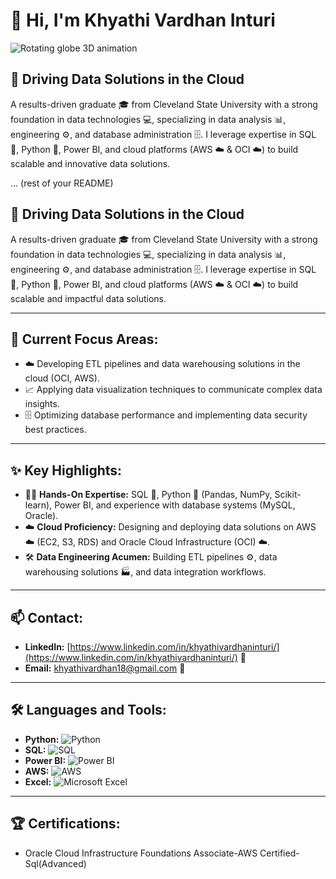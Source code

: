 #   👋 Hi, I'm Khyathi Vardhan Inturi

                      

![Rotating globe 3D animation](images/globe.gif)



##   🚀 Driving Data Solutions in the Cloud

   A results-driven graduate 🎓 from Cleveland State University with a strong foundation in data technologies 💻, specializing in data analysis 📊, engineering ⚙️, and database administration 🗄️. I leverage expertise in SQL 💽, Python 🐍, Power BI, and cloud platforms (AWS ☁️ & OCI ☁️) to build scalable and innovative data solutions.

... (rest of your README)
                                              
##   🚀 Driving Data Solutions in the Cloud

   A results-driven graduate 🎓 from Cleveland State University with a strong foundation in data technologies 💻, specializing in data analysis 📊, engineering ⚙️, and database administration 🗄️. I leverage expertise in SQL 💽, Python 🐍, Power BI, and cloud platforms (AWS ☁️ & OCI ☁️) to build scalable and impactful data solutions.

---

##   🎯 Current Focus Areas:

   -   ☁️ Developing ETL pipelines and data warehousing solutions in the cloud (OCI, AWS).
   -   📈 Applying data visualization techniques to communicate complex data insights.
   -   🗄️ Optimizing database performance and implementing data security best practices.

---

##   ✨ Key Highlights:

   -   🧑‍💻 **Hands-On Expertise:** SQL 💽, Python 🐍 (Pandas, NumPy, Scikit-learn), Power BI, and experience with database systems (MySQL, Oracle).
   -   ☁️ **Cloud Proficiency:** Designing and deploying data solutions on AWS ☁️ (EC2, S3, RDS) and Oracle Cloud Infrastructure (OCI) ☁️.
   -   🛠️ **Data Engineering Acumen:** Building ETL pipelines ⚙️, data warehousing solutions 🏭, and data integration workflows.

---

##   📫 Contact:

   -   **LinkedIn:** [https://www.linkedin.com/in/khyathivardhaninturi/](https://www.linkedin.com/in/khyathivardhaninturi/) 🔗
   -   **Email:** [khyathivardhan18@gmail.com](mailto:khyathivardhan18@gmail.com) 📧

---

##   🛠️ Languages and Tools:

   -   **Python:** ![Python](https://img.shields.io/badge/Python-3776AB?style=flat&logo=python&logoColor=white)
   -   **SQL:** ![SQL](https://img.shields.io/badge/SQL-0000CD?style=flat&logo=sql&logoColor=white)
   -   **Power BI:** ![Power BI](https://img.shields.io/badge/Power_BI-F2C811?style=flat&logo=powerbi&logoColor=black)
   -   **AWS:** ![AWS](https://img.shields.io/badge/AWS-FF9900?style=flat&logo=amazonaws&logoColor=white)
   -   **Excel:** ![Microsoft Excel](https://img.shields.io/badge/-Excel-217346?style=flat&logo=microsoft-excel&logoColor=white)

---

##   🏆 Certifications:

   -   Oracle Cloud Infrastructure Foundations Associate-AWS Certified-Sql(Advanced)


